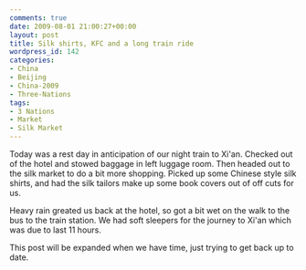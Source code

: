 ```yaml
---
comments: true
date: 2009-08-01 21:00:27+00:00
layout: post
title: Silk shirts, KFC and a long train ride
wordpress_id: 142
categories:
- China
- Beijing
- China-2009
- Three-Nations
tags:
- 3 Nations
- Market
- Silk Market
---
```


Today was a rest day in anticipation of our night train to Xi'an. Checked out of the hotel and stowed baggage in left luggage room. Then headed out to the silk market to do a bit more shopping. Picked up some Chinese style silk shirts, and had the silk tailors make up some book covers out of off cuts for us.

Heavy rain greated us back at the hotel, so got a bit wet on the walk to the bus to the train station. We had soft sleepers for the journey to Xi'an which was due to last 11 hours.

This post will be expanded when we have time, just trying to get back up to date.
